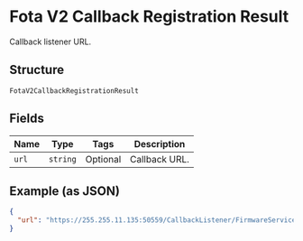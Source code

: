 
# Fota V2 Callback Registration Result

Callback listener URL.

## Structure

`FotaV2CallbackRegistrationResult`

## Fields

| Name | Type | Tags | Description |
|  --- | --- | --- | --- |
| `url` | `string` | Optional | Callback URL. |

## Example (as JSON)

```json
{
  "url": "https://255.255.11.135:50559/CallbackListener/FirmwareServiceMessages.asmx"
}
```

